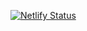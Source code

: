 [![Netlify Status](https://api.netlify.com/api/v1/badges/8ff34393-73ed-4fe4-b138-d792a1fa4aa2/deploy-status)](https://app.netlify.com/sites/satzzdev-portfolio/deploys)
